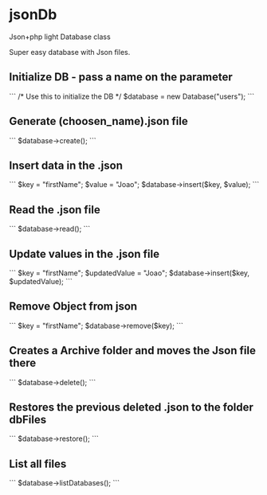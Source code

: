 # jsonDb
Json+php light Database class

Super easy database with Json files.

<h2>Initialize DB - pass a name on the parameter</h2>
```
/* Use this to initialize the DB */
$database = new Database("users");
```
<h2>Generate (choosen_name).json file</h2>
```
$database->create();
```
<h2>Insert data in the .json</h2>
```
$key = "firstName";
$value = "Joao";
$database->insert($key, $value);
```
<h2>Read the .json file</h2>
```
$database->read();
```
<h2>Update values in the .json file</h2>
```
$key = "firstName";
$updatedValue = "Joao";
$database->insert($key, $updatedValue);
```
<h2>Remove Object from json</h2>
```
$key = "firstName";
$database->remove($key);
```
<h2>Creates a Archive folder and moves the Json file there</h2>
```
$database->delete();
```
<h2>Restores the previous deleted .json to the folder dbFiles</h2>
```
$database->restore();
```
<h2>List all files</h2>
```
$database->listDatabases();
```
